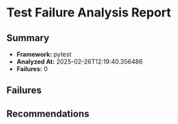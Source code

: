 
# Test Failure Analysis Report

## Summary

- **Framework:** pytest
- **Analyzed At:** 2025-02-26T12:19:40.356486
- **Failures:** 0

## Failures

## Recommendations
